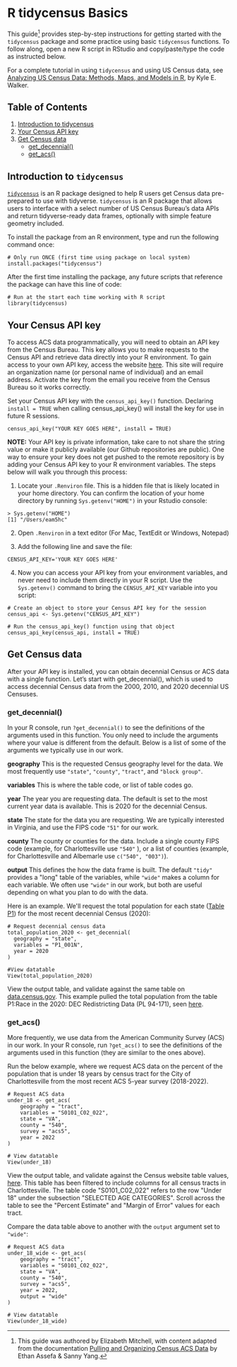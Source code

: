 # R tidycensus Basics

This guide[^1] provides step-by-step instructions for getting started with the `tidycensus` package and some practice using basic `tidycensus` functions. To follow along, open a new R script in RStudio and copy/paste/type the code as instructed below. 

For a complete tutorial in using `tidycensus` and using US Census data, see [Analyzing US Census Data: Methods, Maps, and Models in R](https://walker-data.com/census-r/index.html), by Kyle E. Walker. 

## Table of Contents

1. [Introduction to tidycensus](#introduction-to-tidycensus)
2. [Your Census API key](#your-census-api-key)
3. [Get Census data](#get-census-data)
   - [get_decennial()](#get-decennial)
   - [get_acs()](#get-acs)

## Introduction to `tidycensus`

[`tidycensus`](https://walker-data.com/tidycensus/) is an R package designed to help R users get Census data pre-prepared to use with tidyverse. `tidycensus` is an R package that allows users to interface with a select number of US Census Bureau’s data APIs and return tidyverse-ready data frames, optionally with simple feature geometry included.

To install the package from an R environment, type and run the following command once:

```
# Only run ONCE (first time using package on local system)
install.packages("tidycensus")
```

After the first time installing the package, any future scripts that reference the package can have this line of code:

```
# Run at the start each time working with R script
library(tidycensus)
```

## Your Census API key

To access ACS data programmatically, you will need to obtain an API key from the Census Bureau. This key allows you to make requests to the Census API and retrieve data directly into your R environment. To gain access to your own API key, access the website [here](https://api.census.gov/data/key_signup.html). This site will require an organization name (or personal name of individual) and an email address. Activate the key from the email you receive from the Census Bureau so it works correctly.

Set your Census API key with the `census_api_key()` function. Declaring `install = TRUE` when calling census_api_key() will install the key for use in future R sessions.

```
census_api_key("YOUR KEY GOES HERE", install = TRUE)
```

**NOTE:** Your API key is private information, take care to not share the string value or make it publicly available (our Github repositories are public). One way to ensure your key does not get pushed to the remote repository is by adding your Census API key to your R environment variables. The steps below will walk you through this process:

1. Locate your `.Renviron` file. This is a hidden file that is likely located in your home directory. You can confirm the location of your home directory by running `Sys.getenv("HOME")` in your Rstudio console:

```
> Sys.getenv("HOME")
[1] "/Users/eam5hc"
```

2. Open `.Renviron` in a text editor (For Mac, TextEdit or Windows, Notepad)

3. Add the following line and save the file:

```
CENSUS_API_KEY='YOUR KEY GOES HERE'
```

4. Now you can access your API key from your environment variables, and never need to include them directly in your R script. Use the `Sys.getenv()` command to bring the `CENSUS_API_KEY` variable into you script:

```
# Create an object to store your Census API key for the session
census_api <- Sys.getenv("CENSUS_API_KEY")

# Run the census_api_key() function using that object
census_api_key(census_api, install = TRUE)
```

## Get Census data

After your API key is installed, you can obtain decennial Census or ACS data with a single function. Let’s start with get_decennial(), which is used to access decennial Census data from the 2000, 2010, and 2020 decennial US Censuses.

### get_decennial()

In your R console, run `?get_decennial()` to see the definitions of the arguments used in this function. You only need to include the arguments where your value is different from the default. Below is a list of some of the arguments we typically use in our work.

**geography**
This is the requested Census geography level for the data. We most frequently use `"state"`, `"county"`, `"tract"`, and `"block group"`.

**variables**
This is where the table code, or list of table codes go.

**year**
The year you are requesting data. The default is set to the most current year data is available. This is 2020 for the decennial Census.

**state**
The state for the data you are requesting. We are typically interested in Virginia, and use the FIPS code `"51"` for our work.

**county**
The county or counties for the data. Include a single county FIPS code (example, for Charlottesville use `"540"` ), or a list of counties (example, for Charlottesville and Albemarle use `c("540", "003")`).

**output**
This defines the how the data frame is built. The default `"tidy"` provides a "long" table of the variables, while `"wide"` makes a column for each variable. We often use `"wide"` in our work, but both are useful depending on what you plan to do with the data.


Here is an example. We'll request the total population for each state ([Table P1](https://data.census.gov/table/DECENNIALPL2020.P1)) for the most recent decennial Census (2020):

```
# Request decennial census data
total_population_2020 <- get_decennial(
  geography = "state", 
  variables = "P1_001N",
  year = 2020
)

#View datatable
View(total_population_2020)
```

View the output table, and validate against the same table on [data.census.gov](https://data.census.gov/). This example pulled the total population from the table P1:Race in the 2020: DEC Redistricting Data (PL 94-171), seen [here](https://data.census.gov/table/DECENNIALPL2020.P1).

### get_acs()

More frequently, we use data from the American Community Survey (ACS) in our work. In your R console, run `?get_acs()` to see the definitions of the arguments used in this function (they are similar to the ones above).

Run the below example, where we request ACS data on the percent of the population that is under 18 years by census tract for the City of Charlottesville from the most recent ACS 5-year survey (2018-2022).

```
# Request ACS data
under_18 <- get_acs(
    geography = "tract",
    variables = "S0101_C02_022", 
    state = "VA", 
    county = "540", 
    survey = "acs5",
    year = 2022
)

# View datatable
View(under_18)
```

View the output table, and validate against the Census website table values, [here](https://data.census.gov/table?q=S0101&g=050XX00US51540,51540$1400000_1400000US51540000201,51540000202,51540000302,51540000401,51540000402,51540000501,51540000502,51540000600,51540000700,51540000800,51540000900,51540001000). This table has been filtered to include columns for all census tracts in Charlottesville. The table code "S0101_C02_022" refers to the row "Under 18" under the subsection "SELECTED AGE CATEGORIES". Scroll across the table to see the "Percent Estimate" and "Margin of Error" values for each tract.

Compare the data table above to another with the `output` argument set to `"wide"`:

```
# Request ACS data
under_18_wide <- get_acs(
    geography = "tract",
    variables = "S0101_C02_022", 
    state = "VA", 
    county = "540", 
    survey = "acs5",
    year = 2022,
    output = "wide"
)

# View datatable
View(under_18_wide)
```


[^1]: This guide was authored by Elizabeth Mitchell, with content adapted from the documentation [Pulling and Organizing Census ACS Data](https://virginiaequitycenter.github.io/cdf-united-way-2023-24/Documentation/combined-county-documentation.html) by Ethan Assefa & Sanny Yang.
